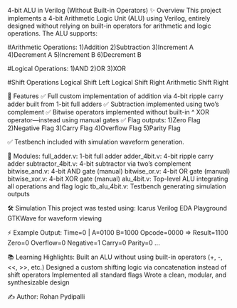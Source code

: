 4-bit ALU in Verilog (Without Built-in Operators)
✨ Overview
This project implements a 4-bit Arithmetic Logic Unit (ALU) using Verilog, entirely designed without relying on built-in operators for arithmetic and logic operations.
The ALU supports:

#Arithmetic Operations:
1)Addition
2)Subtraction
3)Increment A
4)Decrement A
5)Increment B
6)Decrement B

#Logical Operations:
1)AND
2)OR
3)XOR

#Shift Operations
Logical Shift Left
Logical Shift Right
Arithmetic Shift Right

🚀 Features
✅ Full custom implementation of addition via 4-bit ripple carry adder built from 1-bit full adders
✅ Subtraction implemented using two’s complement
✅ Bitwise operators implemented without built-in ^ XOR operator—instead using manual gates
✅ Flag outputs:
1)Zero Flag
2)Negative Flag
3)Carry Flag
4)Overflow Flag
5)Parity Flag

✅ Testbench included with simulation waveform generation.

🧩 Modules:
full_adder.v: 1-bit full adder
adder_4bit.v: 4-bit ripple carry adder
subtractor_4bit.v: 4-bit subtractor via two’s complement
bitwise_and.v: 4-bit AND gate (manual)
bitwise_or.v: 4-bit OR gate (manual)
bitwise_xor.v: 4-bit XOR gate (manual)
alu_4bit.v: Top-level ALU integrating all operations and flag logic
tb_alu_4bit.v: Testbench generating simulation outputs

🛠️ Simulation
This project was tested using:
Icarus Verilog
EDA Playground
GTKWave for waveform viewing

⚡️ Example Output:
Time=0 | A=0100 B=1000 Opcode=0000 => Result=1100 Zero=0 Overflow=0 Negative=1 Carry=0 Parity=0
...

📚 Learning Highlights:
Built an ALU without using built-in operators (+, -, <<, >>, etc.)
Designed a custom shifting logic via concatenation instead of shift operators
Implemented all standard flags
Wrote a clean, modular, and synthesizable design

✍️ Author:
Rohan Pydipalli
